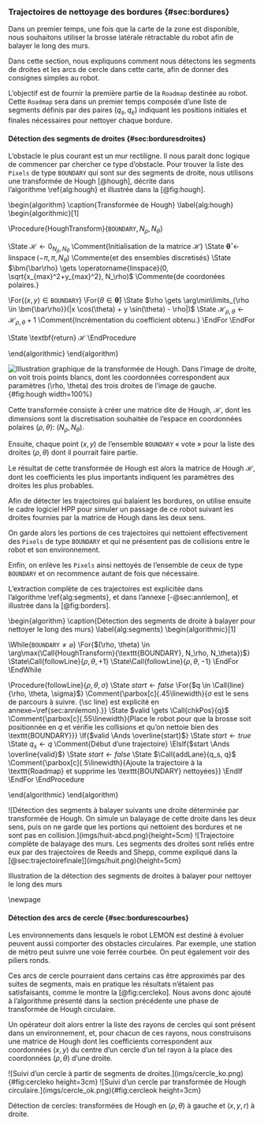 ### Trajectoires de nettoyage des bordures {#sec:bordures}

Dans un premier temps, une fois que la carte de la zone est disponible, nous souhaitons utiliser la brosse latérale
rétractable du robot afin de balayer le long des murs.

Dans cette section, nous expliquons comment nous détectons les segments de droites et les arcs de cercle dans cette
carte, afin de donner des consignes simples au robot.

L’objectif est de fournir la première partie de la `Roadmap` destinée au robot. Cette `Roadmap` sera dans un premier
temps composée d’une liste de segments définis par des paires $(q_s, q_e)$ indiquant les positions initiales et finales
nécessaires pour nettoyer chaque bordure.

#### Détection des segments de droites {#sec:borduresdroites}

L’obstacle le plus courant est un mur rectiligne. Il nous parait donc logique de commencer par chercher ce type
d’obstacle. Pour trouver la liste des `Pixels` de type `BOUNDARY` qui sont sur des segments de droite, nous utilisons
une transformée de Hough [@hough], décrite dans l’algorithme \ref{alg:hough} et illustrée dans la [@fig:hough].

\begin{algorithm}
\caption{Transformée de Hough}
\label{alg:hough}
\begin{algorithmic}[1]

\Procedure{HoughTransform}{$\texttt{BOUNDARY}, N_\rho, N_\theta$}

\State $\mathcal{H} \gets 0_{N_\rho, N_\theta}$
\Comment{Initialisation de la matrice $\mathcal{H}$}
\State $\bm{\bar\theta} \gets \operatorname{linspace}(-\pi, \pi, N_\theta)$
\Commente{et des ensembles discretisés}
\State $\bm{\bar\rho} \gets \operatorname{linspace}(0, \sqrt{x_{max}^2+y_{max}^2}, N_\rho)$
\Commente{de coordonées polaires.}

\For{$(x, y) \in \texttt{BOUNDARY}$}
\For{$\theta \in \bm{\bar\theta}$}
\State $\rho \gets \arg\min\limits_{\rho \in \bm{\bar\rho}}(|x \cos(\theta) + y \sin(\theta) - \rho|)$
\State $\mathcal{H}_{\rho,\theta} \gets \mathcal{H}_{\rho,\theta} + 1$
\Comment{Incrémentation du coefficient obtenu.}
\EndFor
\EndFor

\State \textbf{return} $\mathcal{H}$
\EndProcedure

\end{algorithmic}
\end{algorithm}

![Illustration graphique de la transformée de Hough. Dans l’image de droite, on voit trois points blancs, dont les
coordonnées correspondent aux paramètres $(\rho, \theta)$ des trois droites de l’image de
gauche.](imgs/hough.png){#fig:hough width=100%}

Cette transformée consiste à créer une matrice dite de Hough, $\mathcal{H}$, dont les dimensions sont la discretisation
souhaitée de l’espace en coordonnées polaires $(\rho, \theta)$: ($N_\rho, N_\theta$).

Ensuite, chaque point $(x, y)$ de l’ensemble `BOUNDARY` « vote » pour la liste des droites $(\rho, \theta)$ dont il
pourrait faire partie.

Le résultat de cette transformée de Hough est alors la matrice de Hough $\mathcal{H}$, dont les coefficients les plus
importants indiquent les paramètres des droites les plus probables.

Afin de détecter les trajectoires qui balaient les bordures, on utilise ensuite le cadre logiciel HPP pour simuler un
passage de ce robot suivant les droites fournies par la matrice de Hough dans les deux sens.

On garde alors les portions de ces trajectoires qui nettoient effectivement des `Pixels` de type `BOUNDARY` et qui ne
présentent pas de collisions entre le robot et son environnement.

Enfin, on enlève les `Pixels` ainsi nettoyés de l’ensemble de ceux de type `BOUNDARY` et on recommence autant de fois
que nécessaire.

L’extraction complète de ces trajectoires est explicitée dans l’algorithme \ref{alg:segments}, et dans
l’annexe [-@sec:annlemon], et illustrée dans la [@fig:borders].

\begin{algorithm}
\caption{Détection des segments de droite à balayer pour nettoyer le long des murs}
\label{alg:segments}
\begin{algorithmic}[1]

\While{$\texttt{BOUNDARY} \neq \varnothing$}
\For{$(\rho, \theta) \in \arg\max(\Call{HoughTransform}{\texttt{BOUNDARY}, N_\rho, N_\theta})$}
\State\Call{followLine}{$\rho, \theta, +1$}
\State\Call{followLine}{$\rho, \theta, -1$}
\EndFor
\EndWhile

\Procedure{followLine}{$\rho, \theta, \sigma$}
\State $start \gets false$
\For{$q \in \Call{line}{\rho, \theta, \sigma}$}
\Comment{\parbox[c]{.45\linewidth}{$\sigma$ est le sens de parcours à suivre. {\sc line} est explicité en
annexe~\ref{sec:annlemon}.}}
\State $valid \gets \Call{chkPos}{q}$
\Comment{\parbox[c]{.55\linewidth}{Place le robot pour que la brosse soit positionnée en $q$ et vérifie les
collisions et qu’on nettoie bien des \texttt{BOUNDARY}}}
\If{$valid \Ands \overline{start}$}
\State $start \gets true$
\State $q_s \gets q$
\Comment{Début d’une trajectoire}
\ElsIf{$start \Ands \overline{valid}$}
\State $start \gets false$
\State $\Call{addLane}{q_s, q}$
\Comment{\parbox[c]{.5\linewidth}{Ajoute la trajectoire à la \texttt{Roadmap} et supprime les \texttt{BOUNDARY}
nettoyées}}
\EndIf
\EndFor
\EndProcedure

\end{algorithmic}
\end{algorithm}

<div id="fig:borders">
![Détection des segments à balayer suivants une droite déterminée par transformée de Hough. On simule un balayage de
cette droite dans les deux sens, puis on ne garde que les portions qui nettoient des bordures et ne sont pas en
collision.](imgs/huit-abcd.png){height=5cm}
![Trajectoire complète de balayage des murs. Les segments des droites sont reliés entre eux par des trajectoires de
Reeds and Shepp, comme expliqué dans la [@sec:trajectoirefinale]](imgs/huit.png){height=5cm}

Illustration de la détection des segments de droites à balayer pour nettoyer le long des murs
</div>

\newpage

#### Détection des arcs de cercle {#sec:bordurescourbes}

Les environnements dans lesquels le robot LEMON est destiné à évoluer peuvent aussi comporter des obstacles
circulaires. Par exemple, une station de métro peut suivre une voie ferrée courbée. On peut également voir des piliers
ronds.

Ces arcs de cercle pourraient dans certains cas être approximés par des suites de segments, mais en pratique les
résultats n’étaient pas satisfaisants, comme le montre la [@fig:cercleko]. Nous avons donc ajouté à l’algorithme présenté
dans la section précédente une phase de transformée de Hough circulaire.

Un opérateur doit alors entrer la liste des rayons de cercles qui sont présent dans un environnement, et, pour chacun
de ces rayons, nous construisons une matrice de Hough dont les coefficients correspondent aux coordonnées $(x, y)$ du
centre d’un cercle d’un tel rayon à la place des coordonnées $(\rho, \theta)$ d’une droite.

<div id="fig:cercles">
![Suivi d’un cercle à partir de segments de droites.](imgs/cercle_ko.png){#fig:cercleko
height=3cm}
![Suivi d’un cercle par transformée de Hough circulaire.](imgs/cercle_ok.png){#fig:cercleok height=3cm}

Détection de cercles: transformées de Hough en $(\rho, \theta)$ à gauche et $(x, y, r)$ à droite.
</div>
